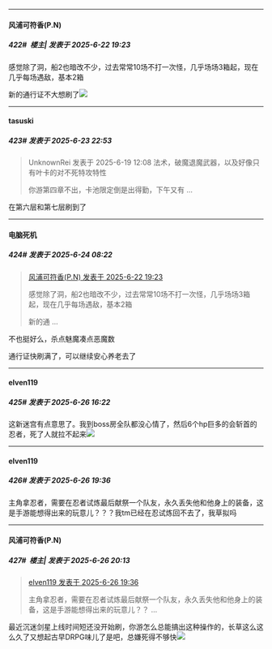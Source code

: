 ﻿
*****

####  风浦可符香(P.N)  
##### 422#         楼主| 发表于 2025-6-22 19:23

感觉除了洞，船2也暗改不少，过去常常10场不打一次怪，几乎场场3箱起，现在几乎每场遇敌，基本2箱

新的通行证不大想刷了<img src="https://static.stage1st.com/image/smiley/face2017/068.png" referrerpolicy="no-referrer">


*****

####  tasuski  
##### 423#       发表于 2025-6-23 22:53

<blockquote>UnknownRei 发表于 2025-6-19 12:08
法术，破魔退魔武器，以及好像只有叶卡的对不死特攻特性

你游第四章不出，卡池限定倒是出得勤，下午又有 ...</blockquote>
在第六层和第七层刷到了


*****

####  电脑死机  
##### 424#       发表于 2025-6-24 08:22

<blockquote><a href="httphttps://stage1st.com/2b/forum.php?mod=redirect&amp;goto=findpost&amp;pid=67981622&amp;ptid=2249235" target="_blank">风浦可符香(P.N) 发表于 2025-6-22 19:23</a>

感觉除了洞，船2也暗改不少，过去常常10场不打一次怪，几乎场场3箱起，现在几乎每场遇敌，基本2箱

新的通 ...</blockquote>
不也挺好么，杀点魅魔凑点恶魔数

通行证快刷满了，可以继续安心养老去了


*****

####  elven119  
##### 425#       发表于 2025-6-26 16:22

这新迷宫有点意思了。我到boss房全队都没心情了，然后6个hp巨多的会斩首的忍者，死了人就拉不起来<img src="https://static.stage1st.com/image/smiley/face2017/125.png" referrerpolicy="no-referrer">


*****

####  elven119  
##### 426#       发表于 2025-6-26 19:36

主角拿忍者，需要在忍者试炼最后献祭一个队友，永久丢失他和他身上的装备，这是手游能想得出来的玩意儿？？？我tm已经在忍试炼回不去了，我草拟吗


*****

####  风浦可符香(P.N)  
##### 427#         楼主| 发表于 2025-6-26 20:13

<blockquote><a href="httphttps://stage1st.com/2b/forum.php?mod=redirect&amp;goto=findpost&amp;pid=68005480&amp;ptid=2249235" target="_blank">elven119 发表于 2025-6-26 19:36</a>

主角拿忍者，需要在忍者试炼最后献祭一个队友，永久丢失他和他身上的装备，这是手游能想得出来的玩意儿？？ ...</blockquote>
最近沉迷剑星上线时间短还没开始刷，你游怎么总能搞出这种操作的，长草这么这么久了又想起古早DRPG味儿了是吧，总嫌死得不够快<img src="https://static.stage1st.com/image/smiley/face2017/068.png" referrerpolicy="no-referrer">

